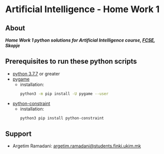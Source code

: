 # Artificial Intelligence - Home Work 1
## About
***Home Work 1 python solutions for Artificial Intelligence course, [FCSE](https://finki.ukim.mk/en), Skopje*** 

## Prerequisites to run these python scripts
- [python 3.7.7](https://www.python.org/downloads/release/python-377/) or greater
- [pygame](https://www.pygame.org/wiki/GettingStarted)
  - installation: 
	```bash
	python3 -m pip install -U pygame --user
	``` 
- [python-constraint](https://pypi.org/project/python-constraint/)
  - installation: 
	```bash
	python3 pip install python-constraint
	``` 
## Support
- Argetim Ramadani: argetim.ramadani@students.finki.ukim.mk
